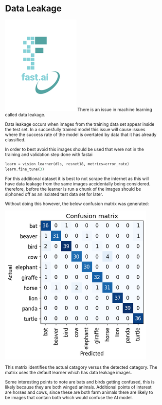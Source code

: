 # Data Leakage
![fastAiLogo](../images/logo.png)
There is an issue in machine learning called data leakage.

Data leakage occurs when images from the training data set appear inside the test set. In a succesfully trained model this issue will cause issues where the success rate of the model is overtated by data that it has already classified.

In order to best avoid this images should be used that were not in the training and validation step done with fastai

```python
learn = vision_learner(dls, resnet18, metrics=error_rate)
learn.fine_tune(3)

```
For this additional dataset it is best to not scrape the internet as this will have data leakage from the same images accidentally being considered. therefore, before the learner is run a chunk of the images should be siphoned off as an isolated test data set for later.

Without doing this however, the below confusion matrix was generated:

![matrix](../images/output_conf1.png)

This matrix identifies the actual catagory versus the detected catagory.
The matrix uses the default learner which has data leakage images.

Some interesting points to note are bats and birds getting confused, this is likely because they are both winged animals.
Additional points of interest are horses and cows, since these are both farm animals there are likely to be images that contain
both which would confuse the AI model.

